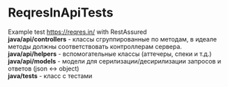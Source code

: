 # ReqresInApiTests
Example test https://reqres.in/ with RestAssured<br>
<b>java/api/controllers</b> - классы сгруппированные по методам, в идеале методы должны соответствовать контроллерам сервера. <br>
<b>java/api/helpers</b> - вспомогательные классы (аттечеры, спеки и т.д.) <br>
<b>java/api/models</b> - модели для серилизации/десирилизации запросов и ответов (json <-> object) <br>
<b>java/tests</b> - класс с тестами <br>
